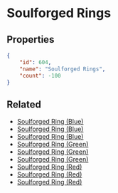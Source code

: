 # Soulforged Rings

<no description available>

## Properties

```json
{
    "id": 604,
    "name": "Soulforged Rings",
    "count": -100
}
```

## Related

- [Soulforged Ring (Blue)](../items/18358-soulforged-ring-blue.md)
- [Soulforged Ring (Blue)](../items/18359-soulforged-ring-blue.md)
- [Soulforged Ring (Blue)](../items/18360-soulforged-ring-blue.md)
- [Soulforged Ring (Green)](../items/18361-soulforged-ring-green.md)
- [Soulforged Ring (Green)](../items/18362-soulforged-ring-green.md)
- [Soulforged Ring (Green)](../items/18363-soulforged-ring-green.md)
- [Soulforged Ring (Red)](../items/18364-soulforged-ring-red.md)
- [Soulforged Ring (Red)](../items/18365-soulforged-ring-red.md)
- [Soulforged Ring (Red)](../items/18366-soulforged-ring-red.md)

